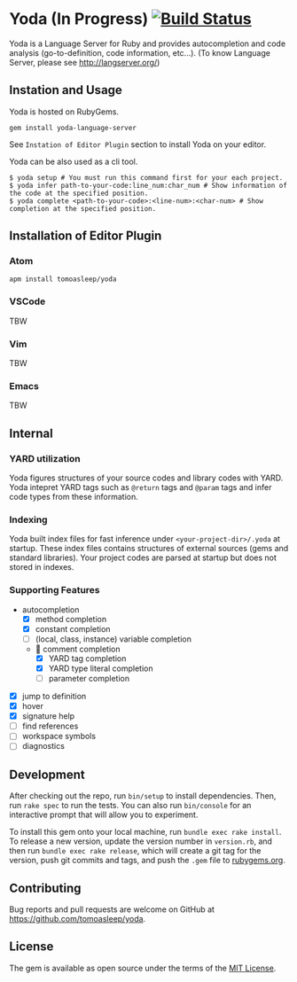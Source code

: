 # Yoda (In Progress) [![Build Status](https://travis-ci.org/tomoasleep/yoda.svg?branch=master)](https://travis-ci.org/tomoasleep/yoda)

Yoda is a Language Server for Ruby and provides autocompletion and code analysis (go-to-definition, code information, etc...).
(To know Language Server, please see http://langserver.org/)

## Instation and Usage

Yoda is hosted on RubyGems.

```
gem install yoda-language-server
```

See `Instation of Editor Plugin` section to install Yoda on your editor.


Yoda can be also used as a cli tool.

```
$ yoda setup # You must run this command first for your each project.
$ yoda infer path-to-your-code:line_num:char_num # Show information of the code at the specified position.
$ yoda complete <path-to-your-code>:<line-num>:<char-num> # Show completion at the specified position.
```

## Installation of Editor Plugin

### Atom

```
apm install tomoasleep/yoda
```

### VSCode

TBW

### Vim

TBW

### Emacs

TBW

## Internal

### YARD utilization

Yoda figures structures of your source codes and library codes with YARD.
Yoda intepret YARD tags such as `@return` tags and `@param` tags and infer code types from these information.

### Indexing

Yoda built index files for fast inference under `<your-project-dir>/.yoda` at startup.
These index files contains structures of external sources (gems and standard libraries).
Your project codes are parsed at startup but does not stored in indexes.

### Supporting Features

- autocompletion
  - [x] method completion
  - [x] constant completion
  - [ ] (local, class, instance) variable completion
  - :small_red_triangle: comment completion
    - [x] YARD tag completion
    - [x] YARD type literal completion
    - [ ] parameter completion
- [x] jump to definition
- [x] hover
- [x] signature help
- [ ] find references
- [ ] workspace symbols
- [ ] diagnostics

## Development

After checking out the repo, run `bin/setup` to install dependencies. Then, run `rake spec` to run the tests. You can also run `bin/console` for an interactive prompt that will allow you to experiment.

To install this gem onto your local machine, run `bundle exec rake install`. To release a new version, update the version number in `version.rb`, and then run `bundle exec rake release`, which will create a git tag for the version, push git commits and tags, and push the `.gem` file to [rubygems.org](https://rubygems.org).

## Contributing

Bug reports and pull requests are welcome on GitHub at https://github.com/tomoasleep/yoda.

## License

The gem is available as open source under the terms of the [MIT License](https://opensource.org/licenses/MIT).
